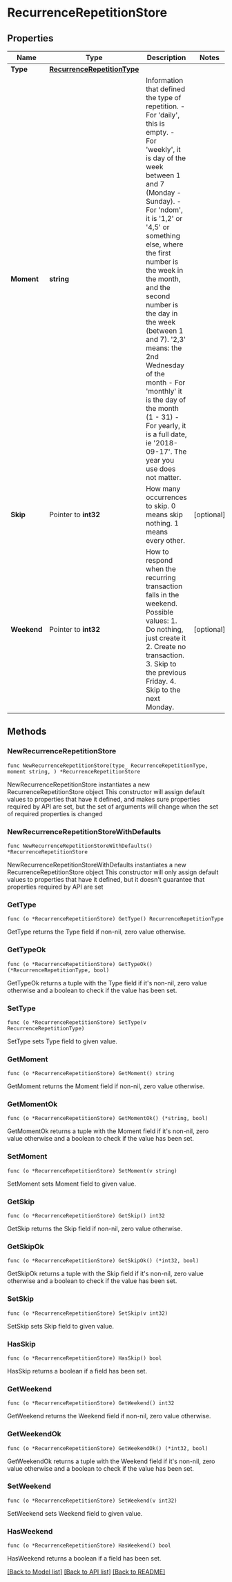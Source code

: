 # RecurrenceRepetitionStore

## Properties

Name | Type | Description | Notes
------------ | ------------- | ------------- | -------------
**Type** | [**RecurrenceRepetitionType**](RecurrenceRepetitionType.md) |  | 
**Moment** | **string** | Information that defined the type of repetition. - For &#39;daily&#39;, this is empty. - For &#39;weekly&#39;, it is day of the week between 1 and 7 (Monday - Sunday). - For &#39;ndom&#39;, it is &#39;1,2&#39; or &#39;4,5&#39; or something else, where the first number is the week in the month, and the second number is the day in the week (between 1 and 7). &#39;2,3&#39; means: the 2nd Wednesday of the month - For &#39;monthly&#39; it is the day of the month (1 - 31) - For yearly, it is a full date, ie &#39;2018-09-17&#39;. The year you use does not matter.  | 
**Skip** | Pointer to **int32** | How many occurrences to skip. 0 means skip nothing. 1 means every other. | [optional] 
**Weekend** | Pointer to **int32** | How to respond when the recurring transaction falls in the weekend. Possible values: 1. Do nothing, just create it 2. Create no transaction. 3. Skip to the previous Friday. 4. Skip to the next Monday.  | [optional] 

## Methods

### NewRecurrenceRepetitionStore

`func NewRecurrenceRepetitionStore(type_ RecurrenceRepetitionType, moment string, ) *RecurrenceRepetitionStore`

NewRecurrenceRepetitionStore instantiates a new RecurrenceRepetitionStore object
This constructor will assign default values to properties that have it defined,
and makes sure properties required by API are set, but the set of arguments
will change when the set of required properties is changed

### NewRecurrenceRepetitionStoreWithDefaults

`func NewRecurrenceRepetitionStoreWithDefaults() *RecurrenceRepetitionStore`

NewRecurrenceRepetitionStoreWithDefaults instantiates a new RecurrenceRepetitionStore object
This constructor will only assign default values to properties that have it defined,
but it doesn't guarantee that properties required by API are set

### GetType

`func (o *RecurrenceRepetitionStore) GetType() RecurrenceRepetitionType`

GetType returns the Type field if non-nil, zero value otherwise.

### GetTypeOk

`func (o *RecurrenceRepetitionStore) GetTypeOk() (*RecurrenceRepetitionType, bool)`

GetTypeOk returns a tuple with the Type field if it's non-nil, zero value otherwise
and a boolean to check if the value has been set.

### SetType

`func (o *RecurrenceRepetitionStore) SetType(v RecurrenceRepetitionType)`

SetType sets Type field to given value.


### GetMoment

`func (o *RecurrenceRepetitionStore) GetMoment() string`

GetMoment returns the Moment field if non-nil, zero value otherwise.

### GetMomentOk

`func (o *RecurrenceRepetitionStore) GetMomentOk() (*string, bool)`

GetMomentOk returns a tuple with the Moment field if it's non-nil, zero value otherwise
and a boolean to check if the value has been set.

### SetMoment

`func (o *RecurrenceRepetitionStore) SetMoment(v string)`

SetMoment sets Moment field to given value.


### GetSkip

`func (o *RecurrenceRepetitionStore) GetSkip() int32`

GetSkip returns the Skip field if non-nil, zero value otherwise.

### GetSkipOk

`func (o *RecurrenceRepetitionStore) GetSkipOk() (*int32, bool)`

GetSkipOk returns a tuple with the Skip field if it's non-nil, zero value otherwise
and a boolean to check if the value has been set.

### SetSkip

`func (o *RecurrenceRepetitionStore) SetSkip(v int32)`

SetSkip sets Skip field to given value.

### HasSkip

`func (o *RecurrenceRepetitionStore) HasSkip() bool`

HasSkip returns a boolean if a field has been set.

### GetWeekend

`func (o *RecurrenceRepetitionStore) GetWeekend() int32`

GetWeekend returns the Weekend field if non-nil, zero value otherwise.

### GetWeekendOk

`func (o *RecurrenceRepetitionStore) GetWeekendOk() (*int32, bool)`

GetWeekendOk returns a tuple with the Weekend field if it's non-nil, zero value otherwise
and a boolean to check if the value has been set.

### SetWeekend

`func (o *RecurrenceRepetitionStore) SetWeekend(v int32)`

SetWeekend sets Weekend field to given value.

### HasWeekend

`func (o *RecurrenceRepetitionStore) HasWeekend() bool`

HasWeekend returns a boolean if a field has been set.


[[Back to Model list]](../README.md#documentation-for-models) [[Back to API list]](../README.md#documentation-for-api-endpoints) [[Back to README]](../README.md)


